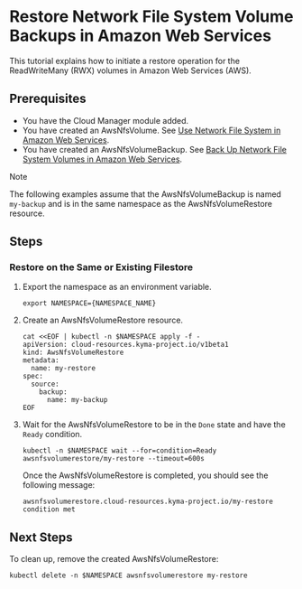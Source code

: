 # Restore Network File System Volume Backups in Amazon Web Services

This tutorial explains how to initiate a restore operation for the ReadWriteMany (RWX) volumes in Amazon Web Services (AWS).

## Prerequisites <!-- {docsify-ignore} -->

* You have the Cloud Manager module added.
* You have created an AwsNfsVolume. See [Use Network File System in Amazon Web Services](./01-20-10-aws-nfs-volume.md).
* You have created an AwsNfsVolumeBackup. See [Back Up Network File System Volumes in Amazon Web Services](./01-20-11-aws-nfs-volume-backup.md).

>[!NOTE]
>The following examples assume that the AwsNfsVolumeBackup is named `my-backup` and is in the same namespace as the AwsNfsVolumeRestore resource.

## Steps <!-- {docsify-ignore} -->

### Restore on the Same or Existing Filestore <!-- {docsify-ignore} -->

1. Export the namespace as an environment variable.

   ```shell
   export NAMESPACE={NAMESPACE_NAME}
   ```

2. Create an AwsNfsVolumeRestore resource.

   ```shell
   cat <<EOF | kubectl -n $NAMESPACE apply -f -
   apiVersion: cloud-resources.kyma-project.io/v1beta1
   kind: AwsNfsVolumeRestore
   metadata:
     name: my-restore
   spec:
     source:
       backup:
         name: my-backup
   EOF
   ```

3. Wait for the AwsNfsVolumeRestore to be in the `Done` state and have the `Ready` condition.

   ```shell
   kubectl -n $NAMESPACE wait --for=condition=Ready awsnfsvolumerestore/my-restore --timeout=600s
   ```

   Once the AwsNfsVolumeRestore is completed, you should see the following message:

   ```console
   awsnfsvolumerestore.cloud-resources.kyma-project.io/my-restore condition met
   ```

## Next Steps

To clean up, remove the created AwsNfsVolumeRestore:

   ```shell
   kubectl delete -n $NAMESPACE awsnfsvolumerestore my-restore
   ```
